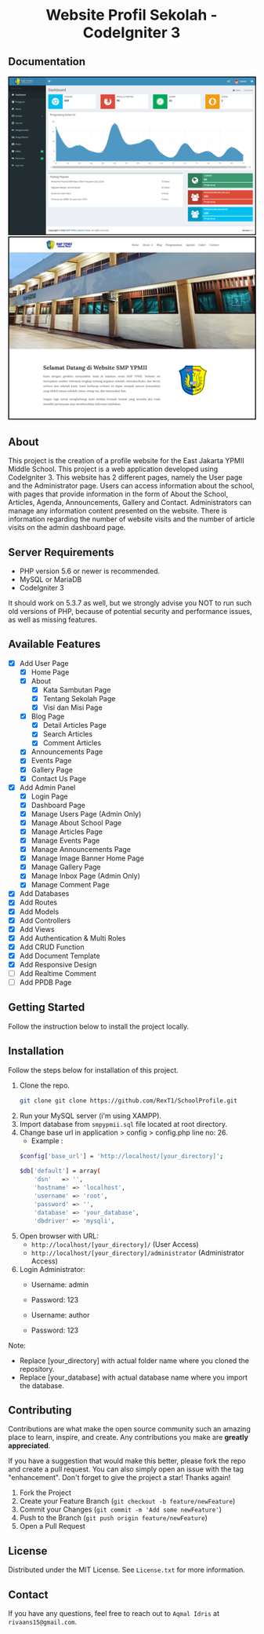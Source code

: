 <h1 align="center" style="font-size: 30px">Website Profil Sekolah - CodeIgniter 3</h1>

## Documentation

<img src="/assets/images/AdminPage.png" alt="Admin" style="border: 1px solid black;"/>
<img src="/assets/images/HomePage.png" alt="Home" style="border: 1px solid black;"/>

## About

This project is the creation of a profile website for the East Jakarta YPMII Middle School. This project is a web application developed using CodeIgniter 3. This website has 2 different pages, namely the User page and the Administrator page. Users can access information about the school, with pages that provide information in the form of About the School, Articles, Agenda, Announcements, Gallery and Contact. Administrators can manage any information content presented on the website. There is information regarding the number of website visits and the number of article visits on the admin dashboard page.

## Server Requirements

- PHP version 5.6 or newer is recommended.
- MySQL or MariaDB
- CodeIgniter 3

It should work on 5.3.7 as well, but we strongly advise you NOT to run
such old versions of PHP, because of potential security and performance
issues, as well as missing features.

## Available Features

- [x] Add User Page
    - [x] Home Page
    - [x] About
        - [x] Kata Sambutan Page
        - [x] Tentang Sekolah Page
        - [x] Visi dan Misi Page
    - [x] Blog Page
        - [x] Detail Articles Page
        - [x] Search Articles
        - [x] Comment Articles
    - [x] Announcements Page
    - [x] Events Page
    - [x] Gallery Page
    - [x] Contact Us Page
- [x] Add Admin Panel
    - [x] Login Page
    - [x] Dashboard Page
    - [x] Manage Users Page (Admin Only)
    - [x] Manage About School Page
    - [x] Manage Articles Page
    - [x] Manage Events Page
    - [x] Manage Announcements Page
    - [x] Manage Image Banner Home Page
    - [x] Manage Gallery Page
    - [x] Manage Inbox Page (Admin Only)
    - [x] Manage Comment Page
- [x] Add Databases
- [x] Add Routes
- [x] Add Models
- [x] Add Controllers
- [x] Add Views
- [x] Add Authentication & Multi Roles
- [x] Add CRUD Function
- [x] Add Document Template 
- [x] Add Responsive Design
- [ ] Add Realtime Comment
- [ ] Add PPDB Page

## Getting Started

Follow the instruction below to install the project locally.

## Installation

Follow the steps below for installation of this project.

1. Clone the repo.
   ```sh
   git clone git clone https://github.com/RexT1/SchoolProfile.git
   ```
2. Run your MySQL server (i'm using XAMPP).
3. Import database from `smpypmii.sql` file located at root directory.
4. Change base url in application > config > config.php line no: 26.
    - Example : 
     ```sh
    $config['base_url'] = 'http://localhost/[your_directory]';
    ```
    ```sh
    $db['default'] = array(
        'dsn'	=> '',
        'hostname' => 'localhost',
        'username' => 'root',
        'password' => '',
        'database' => 'your_database',
        'dbdriver' => 'mysqli',
    ```
5. Open browser with URL:
    - `http://localhost/[your_directory]/` (User Access)
    - `http://localhost/[your_directory]/administrator` (Administrator Access)
6. Login Administrator:
    - Username: admin
    - Password: 123

    - Username: author
    - Password: 123

Note: 
- Replace [your_directory] with actual folder name where you cloned the repository.
- Replace [your_database] with actual database name where you import the database.

## Contributing

Contributions are what make the open source community such an amazing place to learn, inspire, and create. Any contributions you make are **greatly appreciated**.

If you have a suggestion that would make this better, please fork the repo and create a pull request. You can also simply open an issue with the tag "enhancement".
Don't forget to give the project a star! Thanks again!

1. Fork the Project
2. Create your Feature Branch (`git checkout -b feature/newFeature`)
3. Commit your Changes (`git commit -m 'Add some newFeature'`)
4. Push to the Branch (`git push origin feature/newFeature`)
5. Open a Pull Request

## License

Distributed under the MIT License. See `License.txt` for more information.

## Contact

If you have any questions, feel free to reach out to `Aqmal Idris` at `rivaans15@gmail.com`.

<!-- MARKDOWN LINKS & IMAGES -->
<!-- https://www.markdownguide.org/basic-syntax/#reference-style-links -->
[Admin]: /assets/images/AdminPage.png
[Home]: /assets/images/HomePage.png